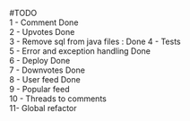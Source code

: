 #TODO  
1 - Comment                         Done  
2 - Upvotes                         Done  
3 - Remove sql from java files :    Done
4 - Tests  
5 - Error and exception handling    Done  
6 - Deploy                          Done  
7 - Downvotes                       Done  
8 - User feed                       Done  
9 - Popular feed  
10 - Threads to comments  
11- Global refactor  